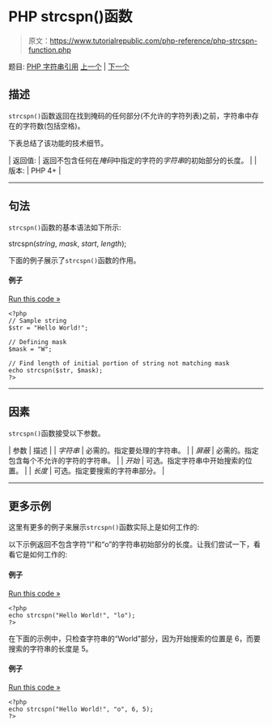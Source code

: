# PHP strcspn()函数

> 原文：<https://www.tutorialrepublic.com/php-reference/php-strcspn-function.php>

题目: [PHP 字符串引用](php-string-functions.php) [上一个](php-strcoll-function.php) | [下一个](php-strip-tags-function.php)

## 描述

`strcspn()`函数返回在找到掩码的任何部分(不允许的字符列表)之前，字符串中存在的字符数(包括空格)。

下表总结了该功能的技术细节。

| 返回值: | 返回不包含任何在*掩码*中指定的字符的*字符串*的初始部分的长度。 |
| 版本: | PHP 4+ |

* * *

## 句法

`strcspn()`函数的基本语法如下所示:

strcspn(*string*, *mask*, *start*, *length*);

下面的例子展示了`strcspn()`函数的作用。

#### 例子

[Run this code »](../codelab.php?topic=php&file=find-length-of-initial-segment-of-string-not-matching-mask "Run this code to view the output")

```
<?php
// Sample string
$str = "Hello World!";

// Defining mask
$mask = "W";

// Find length of initial portion of string not matching mask
echo strcspn($str, $mask);
?>
```

* * *

## 因素

`strcspn()`函数接受以下参数。

| 参数 | 描述 |
| *字符串* | 必需的。指定要处理的字符串。 |
| *屏蔽* | 必需的。指定包含每个不允许的字符的字符串。 |
| *开始* | 可选。指定字符串中开始搜索的位置。 |
| *长度* | 可选。指定要搜索的字符串部分。 |

* * *

## 更多示例

这里有更多的例子来展示`strcspn()`函数实际上是如何工作的:

以下示例返回不包含字符“l”和“o”的字符串初始部分的长度。让我们尝试一下，看看它是如何工作的:

#### 例子

[Run this code »](../codelab.php?topic=php&file=using-multiple-characters-in-mask "Run this code to view the output")

```
<?php
echo strcspn("Hello World!", "lo");
?>
```

在下面的示例中，只检查字符串的“World”部分，因为开始搜索的位置是 6，而要搜索的字符串的长度是 5。

#### 例子

[Run this code »](../codelab.php?topic=php&file=passing-start-and-length-parameters-in-strcspn "Run this code to view the output")

```
<?php
echo strcspn("Hello World!", "o", 6, 5);
?>
```